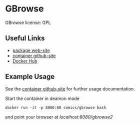 # GBrowse

GBrowse license: GPL

## Useful Links

 * [package web-site](https://github.com/GMOD/GBrowse)
 * [container github-site](https://github.com/c-omics/gbrowse)
 * [Docker Hub](https://hub.docker.com/u/comics/)

## Example Usage
See the [container github-site](https://github.com/c-omics/) for further usage documentation.

Start the container in deamon mode
```
docker run -it -p 8080:80 comics/gbrowse bash
```
and point your browser at *localhost:8080/gbrowse2*
